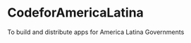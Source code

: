 CodeforAmericaLatina
====================

To build and distribute apps for America Latina Governments
